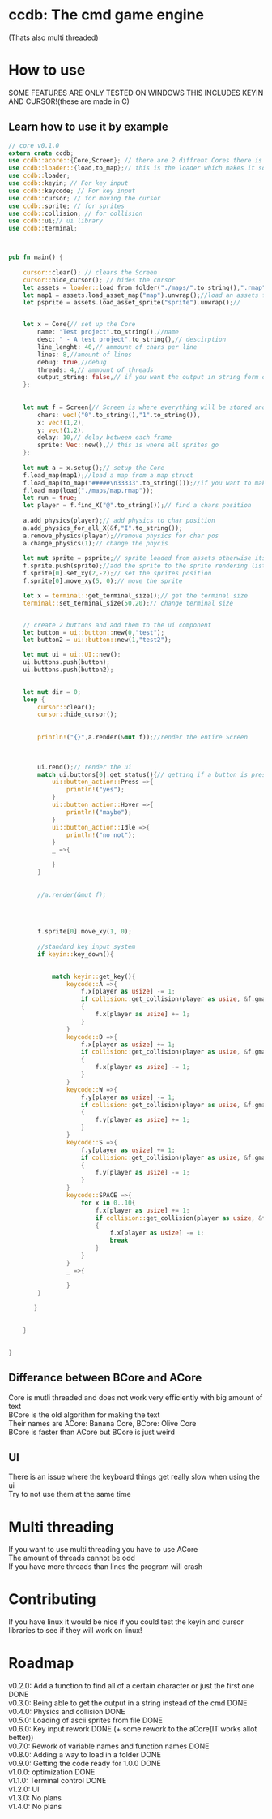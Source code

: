 # ccdb:  The cmd game engine  
(Thats also multi threaded)  
  
# How to use  
  
SOME FEATURES ARE ONLY TESTED ON WINDOWS THIS INCLUDES KEYIN AND CURSOR!(these are made in C)  
  
  
## Learn how to use it by example  
  
  
```rust  
// core v0.1.0
extern crate ccdb;
use ccdb::acore::{Core,Screen}; // there are 2 diffrent Cores there is Core and there is banana both work the same way when talking to them 
use ccdb::loader::{load,to_map};// this is the loader which makes it so you can load a map from file or load a map from string 
use ccdb::loader;
use ccdb::keyin; // For key input
use ccdb::keycode; // For key input
use ccdb::cursor; // for moving the cursor
use ccdb::sprite; // for sprites
use ccdb::collision; // for collision
use ccdb::ui;// ui library 
use ccdb::terminal;



pub fn main() {
    
    cursor::clear(); // clears the Screen
    cursor::hide_cursor(); // hides the cursor
    let assets = loader::load_from_folder("./maps/".to_string(),".rmap".to_string(),".rsprite".to_string()); // get a folder of maps and sprites 
    let map1 = assets.load_asset_map("map").unwrap();//load an assets from the folder struct 
    let psprite = assets.load_asset_sprite("sprite").unwrap();//


    let x = Core{// set up the Core
        name: "Test project".to_string(),//name 
        desc: " - A test project".to_string(),// descirption
        line_lenght: 40,// ammount of chars per line
        lines: 8,//amount of lines
        debug: true,//debug 
        threads: 4,// ammount of threads
        output_string: false,// if you want the output in string form or it just to printed out to the console directly 
    };
    
    
    let mut f = Screen{// Screen is where everything will be stored and how it should be renderd 
        chars: vec!("0".to_string(),"1".to_string()),
        x: vec!(1,2),
        y: vec!(1,2),
        delay: 10,// delay between each frame
        sprite: Vec::new(),// this is where all sprites go
    };
    
    let mut a = x.setup();// setup the Core
    f.load_map(map1);//load a map from a map struct 
    f.load_map(to_map("#####\n33333".to_string()));//if you want to make a map out of a string 
    f.load_map(load("./maps/map.rmap"));
    let run = true;
    let player = f.find_X("@".to_string());// find a chars position
    
    a.add_physics(player);// add physics to char position
    a.add_physics_for_all_X(&f,"I".to_string());
    a.remove_physics(player);//remove physics for char pos
    a.change_physics(1);// change the phycis 
    
    let mut sprite = psprite;// sprite loaded from assets otherwise its sprite::load("./maps/sprite.rsprite");
    f.sprite.push(sprite);//add the sprite to the sprite rendering list 
    f.sprite[0].set_xy(2,-2);// set the sprites position
    f.sprite[0].move_xy(5, 0);// move the sprite

    let x = terminal::get_terminal_size();// get the terminal size
    terminal::set_terminal_size(50,20);// change terminal size


    // create 2 buttons and add them to the ui component 
    let button = ui::button::new(0,"test");
    let button2 = ui::button::new(1,"test2");

    let mut ui = ui::UI::new();
    ui.buttons.push(button);
    ui.buttons.push(button2);
    

    let mut dir = 0;
    loop {
        cursor::clear();
        cursor::hide_cursor();
   
        
        println!("{}",a.render(&mut f));//render the entire Screen

        
        
        ui.rend();// render the ui
        match ui.buttons[0].get_status(){// getting if a button is pressed down or hoverd over or not 
            ui::button_action::Press =>{
                println!("yes");
            }
            ui::button_action::Hover =>{
                println!("maybe");
            }
            ui::button_action::Idle =>{
                println!("no not");
            }
            _ =>{

            }
        }
        
        
        //a.render(&mut f);

       
        

        f.sprite[0].move_xy(1, 0);
        
        //standard key input system
        if keyin::key_down(){

        
            match keyin::get_key(){
                keycode::A =>{
                    f.x[player as usize] -= 1;
                    if collision::get_collision(player as usize, &f.gmap())//how to get the collision must pass in the Screen
                    {
                        f.x[player as usize] += 1;
                    }
                }
                keycode::D =>{
                    f.x[player as usize] += 1;
                    if collision::get_collision(player as usize, &f.gmap())
                    {
                        f.x[player as usize] -= 1;
                    }
                }
                keycode::W =>{
                    f.y[player as usize] -= 1;
                    if collision::get_collision(player as usize, &f.gmap())
                    {
                        f.y[player as usize] += 1;
                    }
                }
                keycode::S =>{
                    f.y[player as usize] += 1;
                    if collision::get_collision(player as usize, &f.gmap())
                    {
                        f.y[player as usize] -= 1;
                    }
                }
                keycode::SPACE =>{
                    for x in 0..10{
                        f.x[player as usize] += 1;
                        if collision::get_collision(player as usize, &f.gmap())
                        {
                            f.x[player as usize] -= 1;
                            break
                        }
                    }   
                }
                _ =>{

                }
        }   
        
       }
      

    }

  
}


```  
  
## Differance between BCore and ACore  
Core is mutli threaded and does not work very efficiently with big amount of text  
BCore is the old algorithm for making the text  
Their names are ACore: Banana Core, BCore: Olive Core  
BCore is faster than ACore but BCore is just weird  

## UI  
There is an issue where the keyboard things get really slow when using the ui    
Try to not use them at the same time  
  
# Multi threading  
If you want to use multi threading you have to use ACore  
The amount of threads cannot be odd  
If you have more threads than lines the program will crash  
  
# Contributing  
If you have linux it would be nice if you could test the keyin and cursor libraries to see if they will work on linux!  
  
# Roadmap  
v0.2.0: Add a function to find all of a certain character or just the first one  DONE  
v0.3.0: Being able to get the output in a string instead of the cmd   DONE  
v0.4.0: Physics and collision  DONE  
v0.5.0: Loading of ascii sprites from file  DONE  
v0.6.0: Key input rework  DONE (+ some rework to the aCore(IT works allot better))  
v0.7.0: Rework of variable names and function names  DONE  
v0.8.0: Adding a way to load in a folder  DONE  
v0.9.0: Getting the code ready for 1.0.0  DONE  
v1.0.0: optimization  DONE  
v1.1.0: Terminal control  DONE  
v1.2.0: UI   
v1.3.0: No plans  
v1.4.0: No plans  
